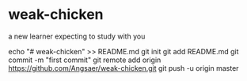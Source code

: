 # weak-chicken
a new learner expecting to study with you

echo "# weak-chicken" >> README.md
git init
git add README.md
git commit -m "first commit"
git remote add origin https://github.com/Angsaer/weak-chicken.git
git push -u origin master
